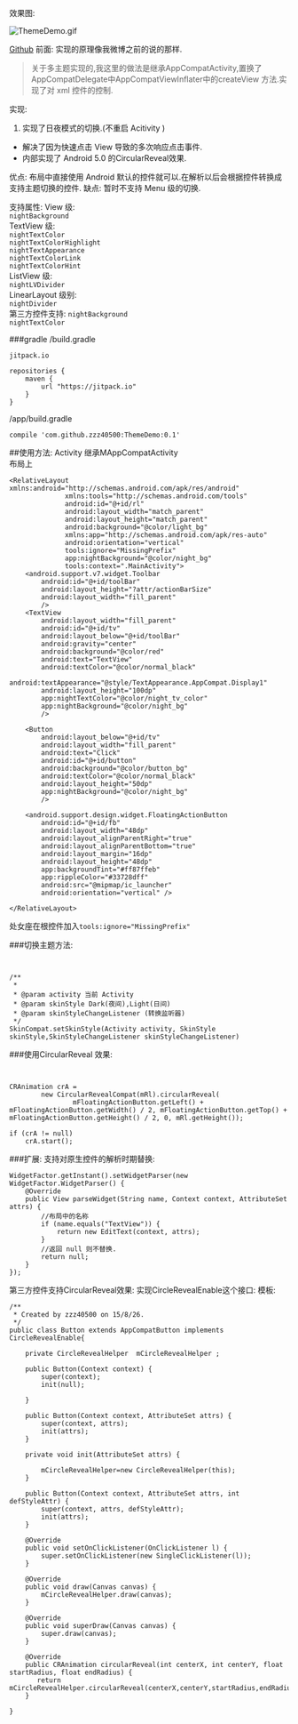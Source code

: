 效果图:

![ThemeDemo.gif](http://upload-images.jianshu.io/upload_images/166866-f4a26bbeebb3fff9.gif?imageMogr2/auto-orient/strip)


[Github](https://github.com/zzz40500/ThemeDemo)
前面:
实现的原理像我微博之前的说的那样.
>关于多主题实现的,我这里的做法是继承AppCompatActivity,置换了AppCompatDelegate中AppCompatViewInflater中的createView 方法.实现了对 xml 控件的控制.


实现:
1. 实现了日夜模式的切换.(不重启 Acitivity )
* 解决了因为快速点击 View 导致的多次响应点击事件.
* 内部实现了 Android 5.0 的CircularReveal效果.

优点:
布局中直接使用 Android 默认的控件就可以.在解析以后会根据控件转换成支持主题切换的控件.
缺点:
暂时不支持 Menu 级的切换.

支持属性:
View 级:  
`nightBackground`  
TextView 级:  
`nightTextColor`  
`nightTextColorHighlight`  
`nightTextAppearance`  
`nightTextColorLink`  
`nightTextColorHint`  
ListView 级:  
`nightLVDivider`  
LinearLayout 级别:  
`nightDivider`  
第三方控件支持:
`nightBackground`  
`nightTextColor`  




###gradle
/build.gradle
~~~
jitpack.io

repositories {
    maven {
        url "https://jitpack.io"
    }
}
~~~
/app/build.gradle
~~~
compile 'com.github.zzz40500:ThemeDemo:0.1'
~~~

##使用方法:
 Activity 继承MAppCompatActivity  
布局上
~~~
<RelativeLayout xmlns:android="http://schemas.android.com/apk/res/android"
              xmlns:tools="http://schemas.android.com/tools"
              android:id="@+id/rl"
              android:layout_width="match_parent"
              android:layout_height="match_parent"
              android:background="@color/light_bg"
              xmlns:app="http://schemas.android.com/apk/res-auto"
              android:orientation="vertical"
              tools:ignore="MissingPrefix"
              app:nightBackground="@color/night_bg"
              tools:context=".MainActivity">
    <android.support.v7.widget.Toolbar
        android:id="@+id/toolBar"
        android:layout_height="?attr/actionBarSize"
        android:layout_width="fill_parent"
        />
    <TextView
        android:layout_width="fill_parent"
        android:id="@+id/tv"
        android:layout_below="@+id/toolBar"
        android:gravity="center"
        android:background="@color/red"
        android:text="TextView"
        android:textColor="@color/normal_black"
        android:textAppearance="@style/TextAppearance.AppCompat.Display1"
        android:layout_height="100dp"
        app:nightTextColor="@color/night_tv_color"
        app:nightBackground="@color/night_bg"
        />

    <Button
        android:layout_below="@+id/tv"
        android:layout_width="fill_parent"
        android:text="Click"
        android:id="@+id/button"
        android:background="@color/button_bg"
        android:textColor="@color/normal_black"
        android:layout_height="50dp"
        app:nightBackground="@color/night_bg"
        />

    <android.support.design.widget.FloatingActionButton
        android:id="@+id/fb"
        android:layout_width="48dp"
        android:layout_alignParentRight="true"
        android:layout_alignParentBottom="true"
        android:layout_margin="16dp"
        android:layout_height="48dp"
        app:backgroundTint="#ff87ffeb"
        app:rippleColor="#33728dff"
        android:src="@mipmap/ic_launcher"
        android:orientation="vertical" />

</RelativeLayout>
~~~
处女座在根控件加入`tools:ignore="MissingPrefix"`


###切换主题方法:
~~~


/**
 * 
 * @param activity 当前 Activity
 * @param skinStyle Dark(夜间),Light(日间)
 * @param skinStyleChangeListener (转换监听器)
 */
SkinCompat.setSkinStyle(Activity activity, SkinStyle skinStyle,SkinStyleChangeListener skinStyleChangeListener) 
~~~

###使用CircularReveal 效果:
~~~
 

CRAnimation crA =
        new CircularRevealCompat(mRl).circularReveal(
                mFloatingActionButton.getLeft() + mFloatingActionButton.getWidth() / 2, mFloatingActionButton.getTop() + mFloatingActionButton.getHeight() / 2, 0, mRl.getHeight());

if (crA != null)
    crA.start();
~~~


###扩展:
支持对原生控件的解析时期替换:
~~~
WidgetFactor.getInstant().setWidgetParser(new WidgetFactor.WidgetParser() {
    @Override
    public View parseWidget(String name, Context context, AttributeSet attrs) {
        //布局中的名称
        if (name.equals("TextView")) {
            return new EditText(context, attrs);
        }
        //返回 null 则不替换.
        return null;
    }
});
~~~


第三方控件支持CircularReveal效果:
实现CircleRevealEnable这个接口:
模板:
~~~
/**
 * Created by zzz40500 on 15/8/26.
 */
public class Button extends AppCompatButton implements CircleRevealEnable{

    private CircleRevealHelper  mCircleRevealHelper ;
   
    public Button(Context context) {
        super(context);
        init(null);

    }

    public Button(Context context, AttributeSet attrs) {
        super(context, attrs);
        init(attrs);
    }

    private void init(AttributeSet attrs) {

        mCircleRevealHelper=new CircleRevealHelper(this);
    }

    public Button(Context context, AttributeSet attrs, int defStyleAttr) {
        super(context, attrs, defStyleAttr);
        init(attrs);
    }

    @Override
    public void setOnClickListener(OnClickListener l) {
        super.setOnClickListener(new SingleClickListener(l));
    }

    @Override
    public void draw(Canvas canvas) {
        mCircleRevealHelper.draw(canvas);
    }

    @Override
    public void superDraw(Canvas canvas) {
        super.draw(canvas);
    }

    @Override
    public CRAnimation circularReveal(int centerX, int centerY, float startRadius, float endRadius) {
       return mCircleRevealHelper.circularReveal(centerX,centerY,startRadius,endRadius);
    }

}
~~~







